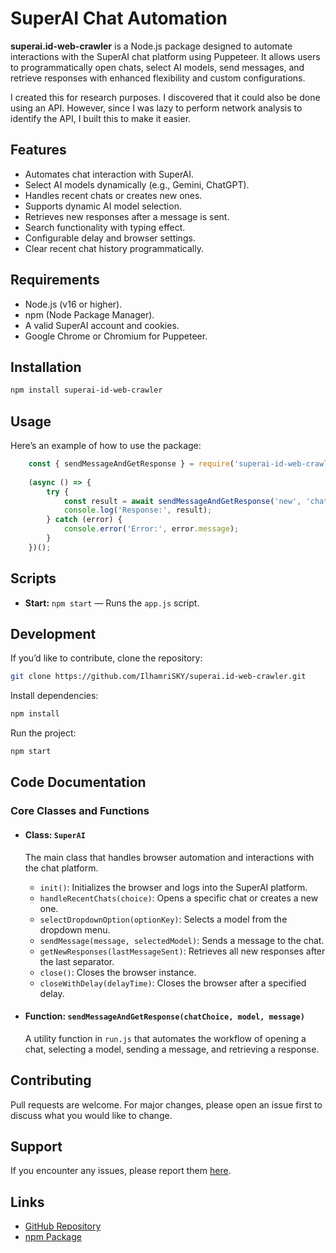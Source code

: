 SuperAI Chat Automation
=======================

**superai.id-web-crawler** is a Node.js package designed to automate interactions with the SuperAI chat platform using Puppeteer. It allows users to programmatically open chats, select AI models, send messages, and retrieve responses with enhanced flexibility and custom configurations.

I created this for research purposes. I discovered that it could also be done using an API. However, since I was lazy to perform network analysis to identify the API, I built this to make it easier.

Features
--------

*   Automates chat interaction with SuperAI.
*   Select AI models dynamically (e.g., Gemini, ChatGPT).
*   Handles recent chats or creates new ones.
*   Supports dynamic AI model selection.
*   Retrieves new responses after a message is sent.
*   Search functionality with typing effect.
*   Configurable delay and browser settings.
*   Clear recent chat history programmatically.

Requirements
------------

*   Node.js (v16 or higher).
*   npm (Node Package Manager).
*   A valid SuperAI account and cookies.
*   Google Chrome or Chromium for Puppeteer.

Installation
------------

```bash
npm install superai-id-web-crawler
```
    
Usage
-----

Here’s an example of how to use the package:

```js
    const { sendMessageAndGetResponse } = require('superai-id-web-crawler');
    
    (async () => {
        try {
            const result = await sendMessageAndGetResponse('new', 'chatgpt', 'Hello, how are you?');
            console.log('Response:', result);
        } catch (error) {
            console.error('Error:', error.message);
        }
    })();
```

Scripts
-------

*   **Start:** `npm start` — Runs the `app.js` script.

Development
-----------

If you’d like to contribute, clone the repository:

```bash
git clone https://github.com/IlhamriSKY/superai.id-web-crawler.git
```

Install dependencies:

```bash
npm install
```

Run the project:

```bash
npm start
```

Code Documentation
------------------

### Core Classes and Functions

*   #### Class: `SuperAI`
    
    The main class that handles browser automation and interactions with the chat platform.
    
    *   `init()`: Initializes the browser and logs into the SuperAI platform.
    *   `handleRecentChats(choice)`: Opens a specific chat or creates a new one.
    *   `selectDropdownOption(optionKey)`: Selects a model from the dropdown menu.
    *   `sendMessage(message, selectedModel)`: Sends a message to the chat.
    *   `getNewResponses(lastMessageSent)`: Retrieves all new responses after the last separator.
    *   `close()`: Closes the browser instance.
    *   `closeWithDelay(delayTime)`: Closes the browser after a specified delay.
*   #### Function: `sendMessageAndGetResponse(chatChoice, model, message)`
    
    A utility function in `run.js` that automates the workflow of opening a chat, selecting a model, sending a message, and retrieving a response.

Contributing
------------

Pull requests are welcome. For major changes, please open an issue first to discuss what you would like to change.

Support
-------

If you encounter any issues, please report them [here](https://github.com/IlhamriSKY/superai.id-web-crawler/issues).

Links
-----

*   [GitHub Repository](https://github.com/IlhamriSKY/superai.id-web-crawler)
*   [npm Package](https://www.npmjs.com/package/superai-id-web-crawler)